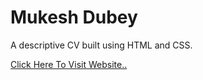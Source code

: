 # Mukesh Dubey

A descriptive CV built using HTML and CSS.

[Click Here To Visit Website..](https://mukeshdubey1420.github.io/Personal-Blog/)

